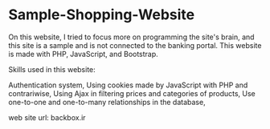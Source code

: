 # Sample-Shopping-Website

On this website, I tried to focus more on programming the site's brain, and this site is a sample and is not connected to the banking portal.
This website is made with PHP, JavaScript, and Bootstrap.

Skills used in this website:

Authentication system,
Using cookies made by JavaScript with PHP and contrariwise,
Using Ajax in filtering prices and categories of products,
Use one-to-one and one-to-many relationships in the database,

web site url:
backbox.ir
